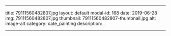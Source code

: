 
---
title: 79111560482807.jpg
layout: default
modal-id: 168
date: 2019-06-28
img: 79111560482807.jpg
thumbnail: 79111560482807-thumbnail.jpg
alt: image-alt
category: cate_painting
description: .

---
